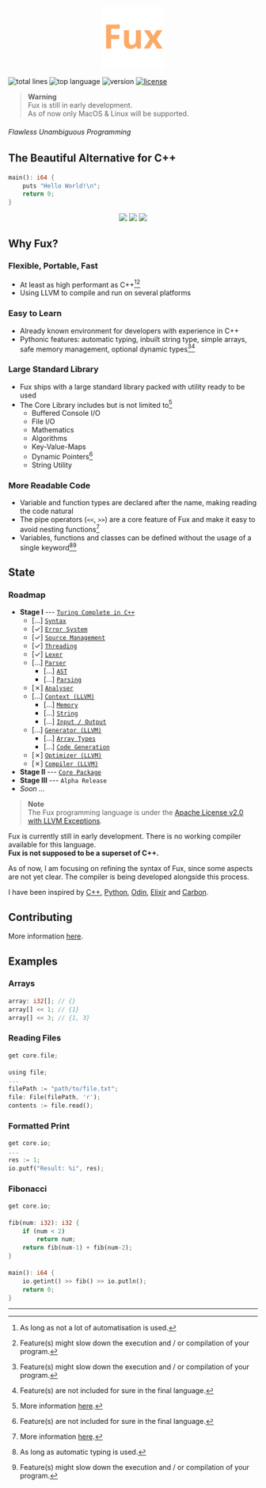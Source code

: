 <!--    colors 

"orange":   #fcaa68 (sandy brown)
"red":      #ec243c (imperial red)
"grey":     #595959 (davys grey)
"white":    #e0f2e9 (honeydew)
"purple":   #a390e4 (lavender floral)

-->

<p align="center">
    <img src="./assets/fux-material-icon.svg" width=25% />
</p>

![total lines](https://aschey.tech/tokei/github/fuechs/fux?labelColor=151515&color=fcaa68&style=for-the-badge)
![top language](https://img.shields.io/github/languages/top/fuechs/fux?labelColor=151515&color=fcaa68&style=for-the-badge)
![version](https://img.shields.io/badge/version-alpha-fcaa68?colorA=151515&style=for-the-badge)
[![license](https://img.shields.io/badge/license-Apache%20License%20v2.0-fcaa68?labelColor=151515&style=for-the-badge)](./LICENSE)

> __Warning__ \
> Fux is still in early development. \
> As of now only MacOS & Linux will be supported.

###### Flawless Unambiguous Programming

## The Beautiful Alternative for C++

```rust
main(): i64 {
    puts "Hello World!\n";
    return 0;
}
```

<p align="center">
    <a href="#examples"><img src="https://img.shields.io/badge/-Examples-fcaa68?style=for-the-badge"/></a>
    <a href="#state"><img src="https://img.shields.io/badge/-Language_State-fcaa68?style=for-the-badge" /></a>
    <a href="./docs/README.md"><img src="https://img.shields.io/badge/-Documentation-fcaa68?style=for-the-badge" /></a>
</p>

## Why Fux?

### Flexible, Portable, Fast

- At least as high performant as C++[^1][^4]
- Using LLVM to compile and run on several platforms

### Easy to Learn

- Already known environment for developers with experience in C++
- Pythonic features: automatic typing, inbuilt string type, simple arrays, safe memory management, optional dynamic types[^4][^5]

### Large Standard Library

- Fux ships with a large standard library packed with utility ready to be used
- The Core Library includes but is not limited to[^3]
    - Buffered Console I/O
    - File I/O
    - Mathematics
    - Algorithms
    - Key-Value-Maps
    - Dynamic Pointers[^5]
    - String Utility

### More Readable Code

- Variable and function types are declared after the name, making reading the code natural
- The pipe operators (`<<`, `>>`) are a core feature of Fux and make it easy to avoid nesting functions[^3]
- Variables, functions and classes can be defined without the usage of a single keyword[^2][^4]

[^1]: As long as not a lot of automatisation is used.

[^2]: As long as automatic typing is used.

[^3]: More information [here](./docs/README.md).

[^4]: Feature(s) might slow down the execution and / or compilation of your program.

[^5]: Feature(s) are not included for sure in the final language.

## State 

### Roadmap

- **Stage I** --- [`Turing Complete in C++`](./src/examples/rule110.fux)
    - [...] [`Syntax`](./docs/)
    - [&check;] [`Error System`](./src/frontend/error/)
    - [&check;] [`Source Management`](./src/util/source.hpp)
    - [&check;] [`Threading`](./src/util/threading.hpp)
    - [&check;] [`Lexer`](./src/frontend/lexer/)
    - [...] [`Parser`](./src/frontend/parser/)
        - [...] [`AST`](./src/frontend/parser/ast.hpp)
        - [...] [`Parsing`](./src/frontend/parser/parser.hpp)
    - [&cross;] [`Analyser`](./src/frontend/analyser/)
    - [...] [`Context (LLVM)`](./src/backend/context/)
        - [...] [`Memory`](./src/backend/context/fuxmem.hpp)
        - [...] [`String`](./src/backend/context/fuxstr.hpp)
        - [...] [`Input / Output`](./src/backend/context/fuxio.hpp)
    - [...] [`Generator (LLVM)`](./src/backend/generator/)
        - [...] [`Array Types`](./src/backend/generator/genarray.hpp)
        - [...] [`Code Generation`](./src/backend/generator/generator.cpp)
    - [&cross;] [`Optimizer (LLVM)`](./src/backend/)
    - [&cross;] [`Compiler (LLVM)`](./src/backend/compiler/)
- **Stage II** --- [`Core Package`](./src/packages/core/)
- **Stage III** --- `Alpha Release`
- *Soon ...*

> __Note__ \
> The Fux programming language is under the [Apache License v2.0 with LLVM Exceptions](./LICENSE).       

Fux is currently still in early development. There is no working compiler available for this language. \
**Fux is not supposed to be a superset of C++.**

As of now, I am focusing on refining the syntax of Fux, since some aspects are not yet clear. The compiler is being developed alongside this process. 

I have been inspired by [C++](https://isocpp.org/), [Python](https://python.org/), [Odin](https://odin-lang.org/), [Elixir](https://elixir-lang.org/) and [Carbon](https://github.com/carbon-language/carbon-lang).

## Contributing

More information [here](./CONTRIBUTING.md).

## Examples

### Arrays

```rust
array: i32[]; // {}
array[] << 1; // {1}
array[] << 3; // {1, 3}
```

### Reading Files

```rust
get core.file;

using file;
...
filePath := "path/to/file.txt";
file: File(filePath, 'r');
contents := file.read();
```

### Formatted Print

```rust
get core.io;
...
res := 1;
io.putf("Result: %i", res);
```

### Fibonacci

```rust
get core.io;

fib(num: i32): i32 {
    if (num < 2)
    	return num;    
    return fib(num-1) + fib(num-2);
}

main(): i64 {
    io.getint() >> fib() >> io.putln();
    return 0;
}
```

---